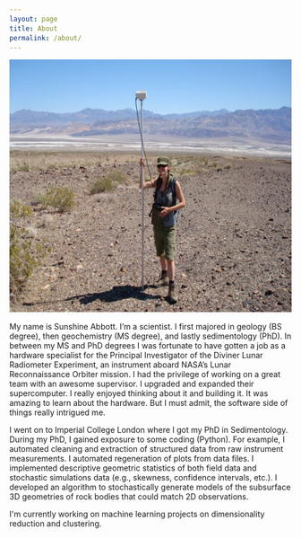 ```yaml
---
layout: page
title: About
permalink: /about/
---
```


<img src="/assets/img/death_valley_field_trip.jpg" width="600" height="450">

My name is Sunshine Abbott. I’m a scientist. I first majored in geology (BS degree), then geochemistry (MS degree), and lastly sedimentology (PhD). In between my MS and PhD degrees I was fortunate to have gotten a job as a hardware specialist for the Principal Investigator of the Diviner Lunar Radiometer Experiment, an instrument aboard NASA’s Lunar Reconnaissance Orbiter mission. I had the privilege of working on a great team with an awesome supervisor. I upgraded and expanded their supercomputer. I really enjoyed thinking about it and building it. It was amazing to learn about the hardware. But I must admit, the software side of things really intrigued me. 

I went on to Imperial College London where I got my PhD in Sedimentology. During my PhD, I gained exposure to some coding (Python). For example, I automated cleaning and extraction of structured data from raw instrument measurements. I automated regeneration of plots from data files. I implemented descriptive geometric statistics of both field data and stochastic simulations data (e.g., skewness, confidence intervals, etc.). I developed an algorithm to stochastically generate models of the subsurface 3D geometries of rock bodies that could match 2D observations. 

I'm currently working on machine learning projects on dimensionality reduction and clustering.
